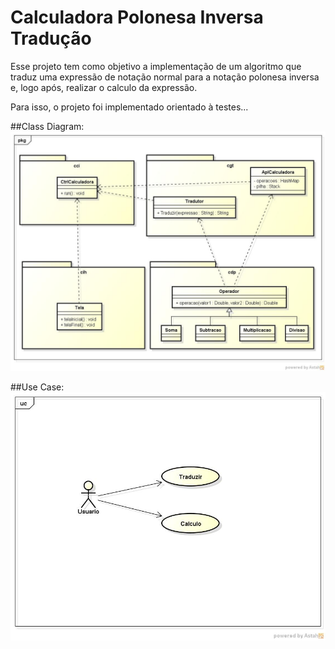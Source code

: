 # Calculadora Polonesa Inversa Tradução

Esse projeto tem como objetivo a implementação de um algoritmo que traduz uma expressão de notação normal para a notação polonesa inversa e, logo após, realizar o calculo da expressão.

Para isso, o projeto foi implementado orientado à testes...

##Class Diagram:
![](https://github.com/alitigeller/CalcTestes/blob/master/CalcTestesDiagram0.jpg?raw=true)

##Use Case:
![](https://github.com/alitigeller/CalcTestes/blob/master/UseCase%20Diagram0.jpg?raw=true)

